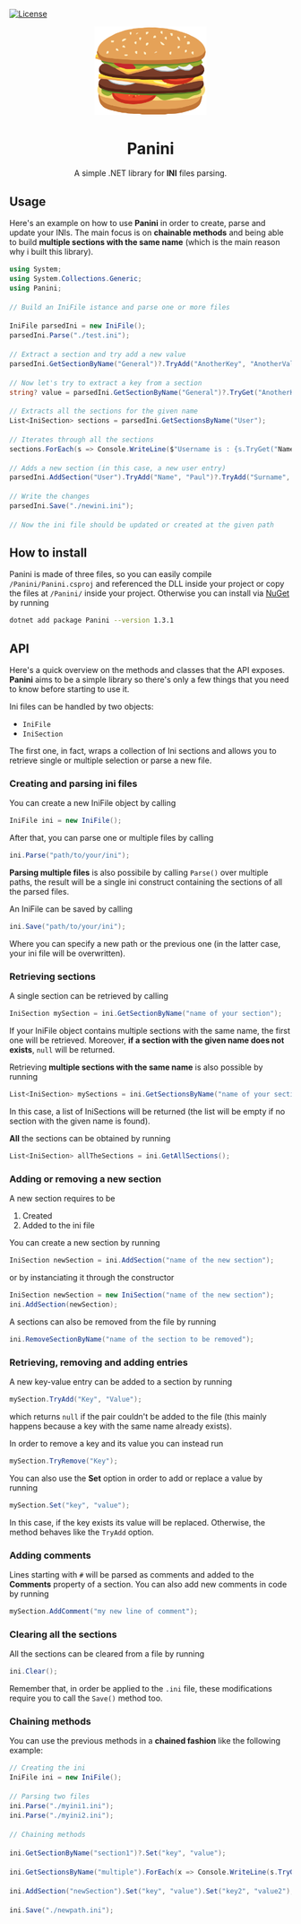 [![License](http://img.shields.io/:license-mit-blue.svg?style=flat-square)](http://badges.mit-license.org)

<p align="center">
  <img alt="Panini" src="./Panini/assets/panini.svg" width="200" />
</p>
<h1 align="center">
  Panini 
</h1>

<p align="center">
  A simple .NET library for <b>INI</b> files parsing.
</p>

## Usage

Here's an example on how to use **Panini** in order to create, parse and update your INIs. The main focus is on **chainable methods** and being able to build **multiple sections with the same name** (which is the main reason why i built this library).

```cs
using System;
using System.Collections.Generic;
using Panini;

// Build an IniFile istance and parse one or more files

IniFile parsedIni = new IniFile();
parsedIni.Parse("./test.ini");

// Extract a section and try add a new value
parsedIni.GetSectionByName("General")?.TryAdd("AnotherKey", "AnotherValue");

// Now let's try to extract a key from a section
string? value = parsedIni.GetSectionByName("General")?.TryGet("AnotherKey");

// Extracts all the sections for the given name
List<IniSection> sections = parsedIni.GetSectionsByName("User");

// Iterates through all the sections
sections.ForEach(s => Console.WriteLine($"Username is : {s.TryGet("Name")}"));

// Adds a new section (in this case, a new user entry)
parsedIni.AddSection("User").TryAdd("Name", "Paul")?.TryAdd("Surname", "Jacob");

// Write the changes
parsedIni.Save("./newini.ini");

// Now the ini file should be updated or created at the given path
```

## How to install

Panini is made of three files, so you can easily compile `/Panini/Panini.csproj` and referenced the DLL inside your project or copy the files at `/Panini/` inside your project. Otherwise you can install via [NuGet](https://www.nuget.org/packages/Panini/) by running

```bash
dotnet add package Panini --version 1.3.1
```

## API

Here's a quick overview on the methods and classes that the API exposes. **Panini** aims to be a simple library so there's only a few things that you need to know before starting to use it. 

Ini files can be handled by two objects: 

- `IniFile`
- `IniSection`

The first one, in fact, wraps a collection of Ini sections and allows you to retrieve single or multiple selection or parse a new file.

### Creating and parsing ini files

You can create a new IniFile object by calling

```cs
IniFile ini = new IniFile();
```

After that, you can parse one or multiple files by calling

```cs
ini.Parse("path/to/your/ini");
```

**Parsing multiple files** is also possibile by calling `Parse()` over multiple paths, the result will be a single ini construct containing the sections of all the parsed files.

An IniFile can be saved by calling

```cs
ini.Save("path/to/your/ini");
```

Where you can specify a new path or the previous one (in the latter case, your ini file will be overwritten).

### Retrieving sections

A single section can be retrieved by calling

```cs
IniSection mySection = ini.GetSectionByName("name of your section");
```

If your IniFile object contains multiple sections with the same name, the first one will be retrieved. Moreover, **if a section with the given name does not exists**, `null` will be returned.

Retrieving **multiple sections with the same name** is also possible by running

```cs
List<IniSection> mySections = ini.GetSectionsByName("name of your sections");
```

In this case, a list of IniSections will be returned (the list will be empty if no section with the given name is found).

**All** the sections can be obtained by running

```cs
List<IniSection> allTheSections = ini.GetAllSections();
```

### Adding or removing a new section

A new section requires to be

1. Created
2. Added to the ini file

You can create a new section by running

```cs
IniSection newSection = ini.AddSection("name of the new section");
```

or by instanciating it through the constructor

```cs
IniSection newSection = new IniSection("name of the new section");
ini.AddSection(newSection);
```

A sections can also be removed from the file by running

```cs
ini.RemoveSectionByName("name of the section to be removed");
```

### Retrieving, removing and adding entries 

A new key-value entry can be added to a section by running

```cs
mySection.TryAdd("Key", "Value");
```

which returns `null` if the pair couldn't be added to the file (this mainly happens because a key with the same name already exists).

In order to remove a key and its value you can instead run

```cs
mySection.TryRemove("Key");
```

You can also use the **Set** option in order to add or replace a value by running

```cs
mySection.Set("key", "value");
```

In this case, if the key exists its value will be replaced. Otherwise, the method behaves like the `TryAdd` option.

### Adding comments

Lines starting with `#` will be parsed as comments and added to the **Comments** property of a section. You can also add new comments in code by running 

```cs
mySection.AddComment("my new line of comment");
```

### Clearing all the sections

All the sections can be cleared from a file by running 

```cs
ini.Clear();
```

Remember that, in order be applied to the `.ini` file, these modifications require you to call the `Save()` method too.

### Chaining methods

You can use the previous methods in a **chained fashion** like the following example:

```cs
// Creating the ini 
IniFile ini = new IniFile();

// Parsing two files
ini.Parse("./myini1.ini");
ini.Parse("./myini2.ini");

// Chaining methods

ini.GetSectionByName("section1")?.Set("key", "value");

ini.GetSectionsByName("multiple").ForEach(x => Console.WriteLine(s.TryGet("key")));

ini.AddSection("newSection").Set("key", "value").Set("key2", "value2");

ini.Save("./newpath.ini");
```














